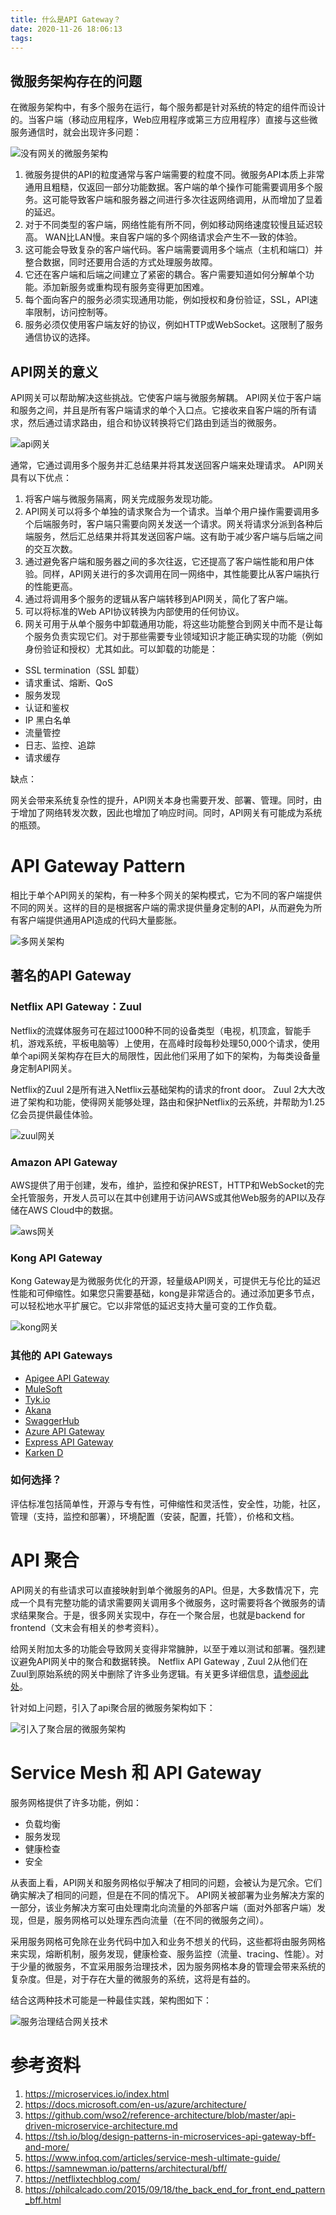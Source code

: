 ```yaml
---
title: 什么是API Gateway？
date: 2020-11-26 18:06:13
tags:
---
```

## 微服务架构存在的问题

在微服务架构中，有多个服务在运行，每个服务都是针对系统的特定的组件而设计的。当客户端（移动应用程序，Web应用程序或第三方应用程序）直接与这些微服务通信时，就会出现许多问题：

![没有网关的微服务架构](https://raw.githubusercontent.com/com-wushuang/pics/main/%E6%B2%A1%E6%9C%89%E7%BD%91%E5%85%B3%E7%9A%84%E5%BE%AE%E6%9C%8D%E5%8A%A1%E6%9E%B6%E6%9E%84.png)

1. 微服务提供的API的粒度通常与客户端需要的粒度不同。微服务API本质上非常通用且粗糙，仅返回一部分功能数据。客户端的单个操作可能需要调用多个服务。这可能导致客户端和服务器之间进行多次往返网络调用，从而增加了显着的延迟。
2. 对于不同类型的客户端，网络性能有所不同，例如移动网络速度较慢且延迟较高。 WAN比LAN慢。来自客户端的多个网络请求会产生不一致的体验。
3. 这可能会导致复杂的客户端代码。客户端需要调用多个端点（主机和端口）并整合数据，同时还要用合适的方式处理服务故障。
4. 它还在客户端和后端之间建立了紧密的耦合。客户需要知道如何分解单个功能。添加新服务或重构现有服务变得更加困难。
5. 每个面向客户的服务必须实现通用功能，例如授权和身份验证，SSL，API速率限制，访问控制等。
6. 服务必须仅使用客户端友好的协议，例如HTTP或WebSocket。这限制了服务通信协议的选择。

## API网关的意义

API网关可以帮助解决这些挑战。它使客户端与微服务解耦。 API网关位于客户端和服务之间，并且是所有客户端请求的单个入口点。它接收来自客户端的所有请求，然后通过请求路由，组合和协议转换将它们路由到适当的微服务。

![api网关](https://raw.githubusercontent.com/com-wushuang/pics/main/api%E7%BD%91%E5%85%B3.png)

通常，它通过调用多个服务并汇总结果并将其发送回客户端来处理请求。 API网关具有以下优点：

1. 将客户端与微服务隔离，网关完成服务发现功能。
2. API网关可以将多个单独的请求聚合为一个请求。当单个用户操作需要调用多个后端服务时，客户端只需要向网关发送一个请求。网关将请求分派到各种后端服务，然后汇总结果并将其发送回客户端。这有助于减少客户端与后端之间的交互次数。
3. 通过避免客户端和服务器之间的多次往返，它还提高了客户端性能和用户体验。同样，API网关进行的多次调用在同一网络中，其性能要比从客户端执行的性能更高。
4. 通过将调用多个服务的逻辑从客户端转移到API网关，简化了客户端。
5. 可以将标准的Web API协议转换为内部使用的任何协议。
6. 网关可用于从单个服务中卸载通用功能，将这些功能整合到网关中而不是让每个服务负责实现它们。对于那些需要专业领域知识才能正确实现的功能（例如身份验证和授权）尤其如此。可以卸载的功能是：

- SSL termination（SSL 卸载）
- 请求重试、熔断、QoS
- 服务发现
- 认证和鉴权
- IP 黑白名单
- 流量管控
- 日志、监控、追踪
- 请求缓存

缺点：

网关会带来系统复杂性的提升，API网关本身也需要开发、部署、管理。同时，由于增加了网络转发次数，因此也增加了响应时间。同时，API网关有可能成为系统的瓶颈。

# API Gateway Pattern

相比于单个API网关的架构，有一种多个网关的架构模式，它为不同的客户端提供不同的网关。这样的目的是根据客户端的需求提供量身定制的API，从而避免为所有客户端提供通用API造成的代码大量膨胀。

![多网关架构](https://raw.githubusercontent.com/com-wushuang/pics/main/%E5%A4%9A%E7%BD%91%E5%85%B3%E6%9E%B6%E6%9E%84.png)

## 著名的API Gateway

### Netflix API Gateway：Zuul

Netflix的流媒体服务可在超过1000种不同的设备类型（电视，机顶盒，智能手机，游戏系统，平板电脑等）上使用，在高峰时段每秒处理50,000个请求，使用单个api网关架构存在巨大的局限性，因此他们采用了如下的架构，为每类设备量身定制API网关。

Netflix的Zuul 2是所有进入Netflix云基础架构的请求的front door。 Zuul 2大大改进了架构和功能，使得网关能够处理，路由和保护Netflix的云系统，并帮助为1.25亿会员提供最佳体验。

![zuul网关](https://raw.githubusercontent.com/com-wushuang/pics/main/zuul%E7%BD%91%E5%85%B3.png)

### Amazon API Gateway

AWS提供了用于创建，发布，维护，监控和保护REST，HTTP和WebSocket的完全托管服务，开发人员可以在其中创建用于访问AWS或其他Web服务的API以及存储在AWS Cloud中的数据。

![aws网关](https://raw.githubusercontent.com/com-wushuang/pics/main/aws%E7%BD%91%E5%85%B3.png)

### Kong API Gateway

Kong Gateway是为微服务优化的开源，轻量级API网关，可提供无与伦比的延迟性能和可伸缩性。如果您只需要基础，kong是非常适合的。通过添加更多节点，可以轻松地水平扩展它。它以非常低的延迟支持大量可变的工作负载。

![kong网关](https://raw.githubusercontent.com/com-wushuang/pics/main/kong%E7%BD%91%E5%85%B3.png)

### 其他的 API Gateways

- [Apigee API Gateway](https://apigee.com/api-management/)
- [MuleSoft](https://www.mulesoft.com/platform/api-management)
- [Tyk.io](https://github.com/TykTechnologies/tyk)
- [Akana](https://www.akana.com/products/api-platform/api-gateway)
- [SwaggerHub](https://swagger.io/tools/swaggerhub/)
- [Azure API Gateway](https://azure.microsoft.com/en-us/services/api-management/)
- [Express API Gateway](https://www.express-gateway.io/)
- [Karken D](https://www.krakend.io/)

### 如何选择？

评估标准包括简单性，开源与专有性，可伸缩性和灵活性，安全性，功能，社区，管理（支持，监控和部署），环境配置（安装，配置，托管），价格和文档。

# API 聚合

API网关的有些请求可以直接映射到单个微服务的API。但是，大多数情况下，完成一个具有完整功能的请求需要网关调用多个微服务，这时需要将各个微服务的请求结果聚合。于是，很多网关实现中，存在一个聚合层，也就是backend for frontend（文末会有相关的参考资料）。

给网关附加太多的功能会导致网关变得非常臃肿，以至于难以测试和部署。强烈建议避免API网关中的聚合和数据转换。 Netflix API Gateway , Zuul 2从他们在Zuul到原始系统的网关中删除了许多业务逻辑。有关更多详细信息，[请参阅此处](https://www.infoq.com/news/2016/10/netflix-zuul-asynch-nonblocking/)。

针对如上问题，引入了api聚合层的微服务架构如下：

![引入了聚合层的微服务架构](https://raw.githubusercontent.com/com-wushuang/pics/main/%E5%BC%95%E5%85%A5%E4%BA%86%E8%81%9A%E5%90%88%E5%B1%82%E7%9A%84%E5%BE%AE%E6%9C%8D%E5%8A%A1%E6%9E%B6%E6%9E%84.png)

# Service Mesh 和 API Gateway

服务网格提供了许多功能，例如：

- 负载均衡
- 服务发现
- 健康检查
- 安全

从表面上看，API网关和服务网格似乎解决了相同的问题，会被认为是冗余。它们确实解决了相同的问题，但是在不同的情况下。 API网关被部署为业务解决方案的一部分，该业务解决方案可由处理南北向流量的外部客户端（面对外部客户端）发现，但是，服务网格可以处理东西向流量（在不同的微服务之间）。

采用服务网格可免除在业务代码中加入和业务不想关的代码，这些都将由服务网格来实现，熔断机制，服务发现，健康检查、服务监控（流量、tracing、性能）。对于少量的微服务，不宜采用服务治理技术，因为服务网格本身的管理会带来系统的复杂度。但是，对于存在大量的微服务的系统，这将是有益的。

结合这两种技术可能是一种最佳实践，架构图如下：

![服务治理结合网关技术](https://raw.githubusercontent.com/com-wushuang/pics/main/%E6%9C%8D%E5%8A%A1%E6%B2%BB%E7%90%86%E7%BB%93%E5%90%88%E7%BD%91%E5%85%B3%E6%8A%80%E6%9C%AF.png)

# 参考资料

1. https://microservices.io/index.html
2. https://docs.microsoft.com/en-us/azure/architecture/
3. https://github.com/wso2/reference-architecture/blob/master/api-driven-microservice-architecture.md
4. https://tsh.io/blog/design-patterns-in-microservices-api-gateway-bff-and-more/
5. https://www.infoq.com/articles/service-mesh-ultimate-guide/
6. https://samnewman.io/patterns/architectural/bff/
7. https://netflixtechblog.com/
8. https://philcalcado.com/2015/09/18/the_back_end_for_front_end_pattern_bff.html